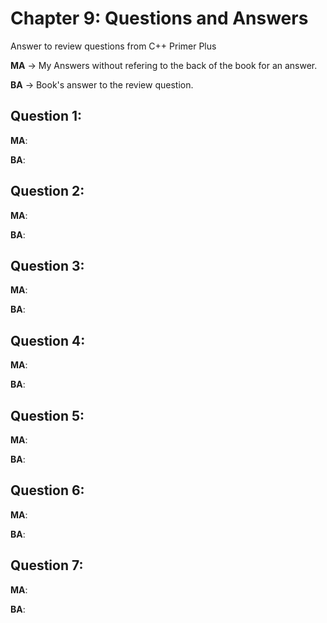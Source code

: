 # Chapter 9: Questions and Answers
Answer to review questions from C++ Primer Plus

**MA** -> My Answers without refering to the back of the book for an answer.

**BA** -> Book's answer to the review question.

## Question 1: 

**MA**:



**BA**:



## Question 2: 

**MA**:



**BA**:



## Question 3: 

**MA**:



**BA**:



## Question 4: 

**MA**:



**BA**:



## Question 5: 

**MA**:



**BA**:



## Question 6: 

**MA**:



**BA**:



## Question 7: 

**MA**:



**BA**:




